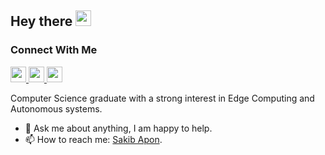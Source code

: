 ## Hey there    <img src="https://media.giphy.com/media/hvRJCLFzcasrR4ia7z/giphy.gif" width="25px"> 

### Connect With Me

<p left="center">
	<!--<a href="https://twitter.com/sakibapon" target="_blank">
	  <img src="https://img.shields.io/badge/twitter-%231DA1F2.svg?&style=for-the-badge&logo=twitter&logoColor=white" height=25>
	</a> -->
	<a href="https://sakibapon.github.io/" target="_blank">
	  <img src="https://img.shields.io/badge/personal%20Site-000000?style=for-the-badge&logo=personal&logoColor=white" height=25>
	</a>
	<a href="https://scholar.google.com/citations?user=Y9KajaYAAAAJ&hl=en&authuser=1" target="_blank">
	  <img src="https://img.shields.io/badge/GOOGLE%20SCHOALAR-A0C3FF?style=for-the-badge&logo=googlescholar&logoColor=blue" height=25>
	</a>
	<a href="https://orcid.org/0000-0002-5238-8276" target="_blank">
        <img src="https://img.shields.io/badge/Orcid-a6ce39?style=for-the-badge&logo=orcid&logoColor=white" height=25>
    </a>
	<!--
    <a href="https://www.researchgate.net/profile/Sakib-Apon" target="_blank">
        <img src="https://img.shields.io/badge/Research%20Gate-00A39E?style=for-the-badge&logo=researchgate&logoColor=white" height=25>
    </a>
	<a href="mailto:sakibapon07@gmail.com" target="_blank">
	  <img src="https://img.shields.io/badge/Gmail-D14836?style=for-the-badge&logo=gmail&logoColor=white" height=25>
	</a>
	<a href="https://www.linkedin.com/in/sakibapon/" target="_blank">
	  <img src="https://img.shields.io/badge/linkedin-%230077B5.svg?&style=for-the-badge&logo=linkedin&logoColor=white" height=25>
	</a>
	<a href="https://www.github.com/sakibapon" target="_blank">
	  <img src="https://img.shields.io/badge/github-F1EFEC?style=for-the-badge&logo=github&logoColor=black" height=25>
	</a> 
	<a href="https://www.facebook.com/sakibapon101" target="_blank">
	  <img src="https://img.shields.io/badge/Facebook-1877F2?style=for-the-badge&logo=facebook&logoColor=white" height=25>
	</a> 
	<a href="https://github.com/sakibapon/">
    	<img src="https://komarev.com/ghpvc/?username=sakibapon" alt="visitors" />
	</a> -->
</p>

Computer Science graduate with a strong interest in Edge Computing and Autonomous systems.  <!-- I'm very passionate and dedicated to my work. I have a strong passion for creativity and discipline. I take great care in the experience, architecture, and code quality of the things I build. -->


 <!-- <img align="right" alt="GIF" src="https://github.com/Sakibapon/sakibapon/blob/main/code.gif?raw=true" width="500" height="320"/> -->
  
- 💬 Ask me about anything, I am happy to help.
- 📫 How to reach me: [Sakib Apon](https://www.linkedin.com/in/sakibapon/).


<!--**Languages and Tools:**  
	<code><img height="20" src="https://raw.githubusercontent.com/github/explore/80688e429a7d4ef2fca1e82350fe8e3517d3494d/topics/python/python.png"></code>
	<code><img height="20" src="https://raw.githubusercontent.com/github/explore/80688e429a7d4ef2fca1e82350fe8e3517d3494d/topics/java/java.png"></code>
	<code><img height="20" src="https://raw.githubusercontent.com/github/explore/80688e429a7d4ef2fca1e82350fe8e3517d3494d/topics/cpp/cpp.png"></code>
	<code><img height="20" src="https://raw.githubusercontent.com/github/explore/80688e429a7d4ef2fca1e82350fe8e3517d3494d/topics/javascript/javascript.png"></code>
	<code><img height="20" src="https://raw.githubusercontent.com/github/explore/80688e429a7d4ef2fca1e82350fe8e3517d3494d/topics/react/react.png"></code>
	<code><img height="20" src="https://raw.githubusercontent.com/github/explore/80688e429a7d4ef2fca1e82350fe8e3517d3494d/topics/nodejs/nodejs.png"></code>
	<code><img height="20" src="https://raw.githubusercontent.com/github/explore/80688e429a7d4ef2fca1e82350fe8e3517d3494d/topics/mysql/mysql.png"></code>
	<code><img height="20" src="https://raw.githubusercontent.com/github/explore/80688e429a7d4ef2fca1e82350fe8e3517d3494d/topics/git/git.png"></code> -->

<!-- <img height="180em" src="https://github-readme-stats.vercel.app/api/top-langs/?username=sakibapon&show_icons=true&hide_border=true&layout=compact&langs_count=8"/> -->
